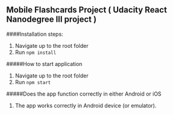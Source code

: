 ## Mobile Flashcards Project ( Udacity React Nanodegree III project )

####Installation steps:

1. Navigate up to the root folder
2. Run `npm install`

#####How to start application

1. Navigate up to the root folder
2. Run `npm start`

#####Does the app function correctly in either Android or iOS

1. The app works correctly in Android device (or emulator).
